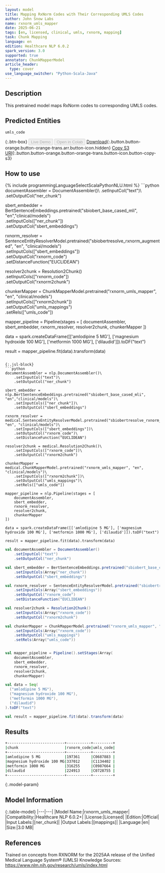 ```yaml
---
layout: model
title: Mapping RxNorm Codes with Their Corresponding UMLS Codes
author: John Snow Labs
name: rxnorm_umls_mapper
date: 2025-06-21
tags: [en, licensed, clinical, umls, rxnorm, mapping]
task: Chunk Mapping
language: en
edition: Healthcare NLP 6.0.2
spark_version: 3.0
supported: true
annotator: ChunkMapperModel
article_header:
  type: cover
use_language_switcher: "Python-Scala-Java"
---
```


## Description

This pretrained model maps RxNorm codes to corresponding UMLS codes.

## Predicted Entities

`umls_code`

{:.btn-box}
<button class="button button-orange" disabled>Live Demo</button>
<button class="button button-orange" disabled>Open in Colab</button>
[Download](https://s3.amazonaws.com/auxdata.johnsnowlabs.com/clinical/models/rxnorm_umls_mapper_en_6.0.2_3.0_1750526236967.zip){:.button.button-orange.button-orange-trans.arr.button-icon.hidden}
[Copy S3 URI](s3://auxdata.johnsnowlabs.com/clinical/models/rxnorm_umls_mapper_en_6.0.2_3.0_1750526236967.zip){:.button.button-orange.button-orange-trans.button-icon.button-copy-s3}

## How to use



<div class="tabs-box" markdown="1">
{% include programmingLanguageSelectScalaPythonNLU.html %}
```python
documentAssembler = DocumentAssembler()\
    .setInputCol("text")\
    .setOutputCol("ner_chunk")

sbert_embedder = BertSentenceEmbeddings.pretrained("sbiobert_base_cased_mli", "en","clinical/models")\
    .setInputCols(["ner_chunk"])\
    .setOutputCol("sbert_embeddings")

rxnorm_resolver = SentenceEntityResolverModel.pretrained("sbiobertresolve_rxnorm_augmented", "en", "clinical/models")\
    .setInputCols(["sbert_embeddings"])\
    .setOutputCol("rxnorm_code")\
    .setDistanceFunction("EUCLIDEAN")

resolver2chunk = Resolution2Chunk()\
    .setInputCols(["rxnorm_code"])\
    .setOutputCol("rxnorm2chunk")

chunkerMapper = ChunkMapperModel.pretrained("rxnorm_umls_mapper", "en", "clinical/models")\
    .setInputCols(["rxnorm2chunk"])\
    .setOutputCol("umls_mappings")\
    .setRels(["umls_code"])

mapper_pipeline = Pipeline(stages = [
    documentAssembler,
    sbert_embedder,
    rxnorm_resolver,
    resolver2chunk,
    chunkerMapper
])

data = spark.createDataFrame([['amlodipine 5 MG'], ['magnesium hydroxide 100 MG'], ['metformin 1000 MG'], ['dilaudid']]).toDF("text")

result = mapper_pipeline.fit(data).transform(data)

```

{:.jsl-block}
```python
documentAssembler = nlp.DocumentAssembler()\
    .setInputCol("text")\
    .setOutputCol("ner_chunk")

sbert_embedder = nlp.BertSentenceEmbeddings.pretrained("sbiobert_base_cased_mli", "en","clinical/models")\
    .setInputCols(["ner_chunk"])\
    .setOutputCol("sbert_embeddings")

rxnorm_resolver = medical.SentenceEntityResolverModel.pretrained("sbiobertresolve_rxnorm_augmented", "en", "clinical/models")\
    .setInputCols(["sbert_embeddings"])\
    .setOutputCol("rxnorm_code")\
    .setDistanceFunction("EUCLIDEAN")

resolver2chunk = medical.Resolution2Chunk()\
    .setInputCols(["rxnorm_code"])\
    .setOutputCol("rxnorm2chunk")

chunkerMapper = medical.ChunkMapperModel.pretrained("rxnorm_umls_mapper", "en", "clinical/models")\
    .setInputCols(["rxnorm2chunk"])\
    .setOutputCol("umls_mappings")\
    .setRels(["umls_code"])

mapper_pipeline = nlp.Pipeline(stages = [
    documentAssembler,
    sbert_embedder,
    rxnorm_resolver,
    resolver2chunk,
    chunkerMapper
])

data = spark.createDataFrame([['amlodipine 5 MG'], ['magnesium hydroxide 100 MG'], ['metformin 1000 MG'], ['dilaudid']]).toDF("text")

result = mapper_pipeline.fit(data).transform(data)

```
```scala
val documentAssembler = DocumentAssembler()
    .setInputCol("text")
    .setOutputCol("ner_chunk")

val sbert_embedder = BertSentenceEmbeddings.pretrained("sbiobert_base_cased_mli", "en","clinical/models")
    .setInputCols(Array("ner_chunk"))
    .setOutputCol("sbert_embeddings")

val rxnorm_resolver = SentenceEntityResolverModel.pretrained("sbiobertresolve_rxnorm_augmented", "en", "clinical/models")
    .setInputCols(Array("sbert_embeddings"))
    .setOutputCol("rxnorm_code")
    .setDistanceFunction("EUCLIDEAN")

val resolver2chunk = Resolution2Chunk()
    .setInputCols(Array("rxnorm_code"))
    .setOutputCol("rxnorm2chunk")

val chunkerMapper = ChunkMapperModel.pretrained("rxnorm_umls_mapper", "en", "clinical/models")
    .setInputCols(Array("rxnorm_code"))
    .setOutputCol("umls_mappings")
    .setRels(Array("umls_code"))


val mapper_pipeline = Pipeline().setStages(Array(
    documentAssembler,
    sbert_embedder,
    rxnorm_resolver,
    resolver2chunk,
    chunkerMapper)

val data = Seq(
  ("amlodipine 5 MG"),
  ("magnesium hydroxide 100 MG"),
  ("metformin 1000 MG"),
  ("dilaudid")
).toDF("text")

val result = mapper_pipeline.fit(data).transform(data)
```
</div>

## Results

```bash
+--------------------------+-----------+---------+
|chunk                     |rxnorm_code|umls_code|
+--------------------------+-----------+---------+
|amlodipine 5 MG           |197361     |C0687883 |
|magnesium hydroxide 100 MG|337012     |C1134402 |
|metformin 1000 MG         |316255     |C0987664 |
|dilaudid                  |224913     |C0728755 |
+--------------------------+-----------+---------+
```

{:.model-param}
## Model Information

{:.table-model}
|---|---|
|Model Name:|rxnorm_umls_mapper|
|Compatibility:|Healthcare NLP 6.0.2+|
|License:|Licensed|
|Edition:|Official|
|Input Labels:|[ner_chunk]|
|Output Labels:|[mappings]|
|Language:|en|
|Size:|3.0 MB|

## References

Trained on concepts from RXNORM for the 2025AA release of the Unified Medical Language System® (UMLS) Knowledge Sources: https://www.nlm.nih.gov/research/umls/index.html